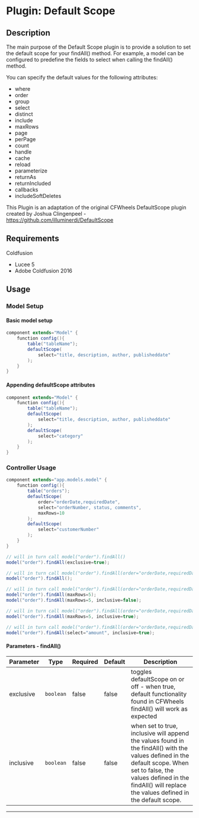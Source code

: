 # Plugin: Default Scope

## Description

The main purpose of the Default Scope plugin is to provide a solution to set the default scope for your findAll() method.  For example, a model can be configured to predefine the fields to select when calling the findAll() method.

You can specify the default values for the following attributes:
 - where
 - order
 - group
 - select
 - distinct
 - include
 - maxRows
 - page
 - perPage
 - count
 - handle
 - cache
 - reload
 - parameterize
 - returnAs
 - returnIncluded
 - callbacks
 - includeSoftDeletes

This Plugin is an adaptation of the original CFWheels DefaultScope plugin created by Joshua Clingenpeel - https://github.com/illuminerdi/DefaultScope

## Requirements
Coldfusion
 - Lucee 5
 - Adobe Coldfusion 2016

## Usage

### Model Setup
#### Basic model setup
```java
component extends="Model" {
    function config(){
        table("tableName");
        defaultScope(
            select="title, description, author, publisheddate"
        );
    }
}
```

#### Appending defaultScope attributes
```java
component extends="Model" {
	function config(){
        table("tableName");
        defaultScope(
            select="title, description, author, publisheddate"
        );
        defaultScope(
            select="category"
        );
    }
}
```

### Controller Usage
```java
component extends="app.models.model" {
	function config(){
        table("orders");
        defaultScope(
            order="orderDate,requiredDate",
            select="orderNumber, status, comments",
            maxRows=10
        );
        defaultScope(
            select="customerNumber"
        );
    }
}

// will in turn call model("order").findAll()
model("order").findAll(exclusive=true);

// will in turn call model("order").findAll(order="orderDate,requiredDate", select="orderNumber,status,comments,customerNumber", maxRows=10);
model("order").findAll();

// will in turn call model("order").findAll(order="orderDate,requiredDate", select="orderNumber,status,comments,customerNumber", maxRows=5);
model("order").findAll(maxRows=5);
model("order").findAll(maxRows=5, inclusive=false);

// will in turn call model("order").findAll(order="orderDate,requiredDate", select="orderNumber,status,comments,customerNumber", maxRows=10);
model("order").findAll(maxRows=5, inclusive=true);

// will in turn call model("order").findAll(order="orderDate,requiredDate", select="amount,orderNumber,status,comments,customerNumber", maxRows=10);
model("order").findAll(select="amount", inclusive=true);
```

#### Parameters - findAll()
Parameter | Type | Required | Default | Description
--- | --- | --- | --- | ---
exclusive | `boolean` | false | false | toggles defaultScope on or off - when true, default functionality found in CFWheels findAll() will work as expected
inclusive | `boolean` | false | false | when set to true, inclusive will append the values found in the findAll() with the values defined in the default scope. When set to false, the values defined in the findAll() will replace the values defined in the default scope.

---

